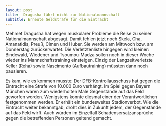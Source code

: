 ```yaml
---
layout: post
title:  Dragusha fährt nicht zur Nationalmannschaft
subtitle: Erneute Geldstrafe für die Eintracht
---
```


Mehmet Dragusha hat wegen muskulärer Probleme die Reise zu seiner Nationalmannschaft abgesagt. Damit fehlen jetzt noch Skela, Cha, Amanatidis, Preuß, Cimen und Huber. Sie werden am Mittwoch bzw. am Donnerstag zurückerwartet. Die Verletztenliste hingegen wird kleiner: Bindewald, Wiedener und Tsoumou-Madza sollen noch in dieser Woche wieder ins Mannschaftstraining einsteigen. Einzig der Langzeitverletzte Keller (Reha) sowie Nascimento (Aufbautraining) müssten dann noch pausieren.

Es kam, wie es kommen musste: Der DFB-Kontrollausschuss hat gegen die Eintracht eine Strafe von 10.000 Euro verhängt. Im Spiel gegen Bayern München waren zum wiederholten Male Gegenstände auf das Feld geworfen worden. Wenigstens konnte diesmal einer der Verantwortlichen festgenommen werden. Er erhält ein bundesweites Stadionverbot. Wie die Eintracht weiter bekanntgab, droht dies in Zukunft jedem, der Gegenstände auf das Feld wirft. Auch würden im Einzelfall Schadensersatzansprüche gegen die betreffenden Personen geltend gemacht.
